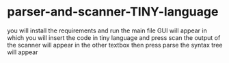 # parser-and-scanner-TINY-language
you will install the requirements and run the main file 
GUI will appear in which you will insert the code in tiny language and press scan the output of the scanner will appear in the other textbox 
then press parse the syntax tree will appear
